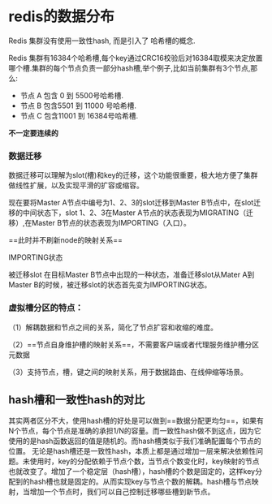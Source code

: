 # redis的数据分布

Redis 集群没有使用一致性hash, 而是引入了 哈希槽的概念.

Redis 集群有16384个哈希槽,每个key通过CRC16校验后对16384取模来决定放置哪个槽.集群的每个节点负责一部分hash槽,举个例子,比如当前集群有3个节点,那么:

- 节点 A 包含 0 到 5500号哈希槽.
- 节点 B 包含5501 到 11000 号哈希槽.
- 节点 C 包含11001 到 16384号哈希槽.

**不一定要连续的**

### 数据迁移

数据迁移可以理解为slot(槽)和key的迁移，这个功能很重要，极大地方便了集群做线性扩展，以及实现平滑的扩容或缩容。

现在要将Master A节点中编号为1、2、3的slot迁移到Master B节点中，在slot迁移的中间状态下，slot 1、2、3在Master A节点的状态表现为MIGRATING（迁移）,在Master B节点的状态表现为IMPORTING（入口）。

==此时并不刷新node的映射关系==

IMPORTING状态

被迁移slot 在目标Master B节点中出现的一种状态，准备迁移slot从Mater A到Master B的时候，被迁移slot的状态首先变为IMPORTING状态。

### 虚拟槽分区的特点：

（1）解耦数据和节点之间的关系，简化了节点扩容和收缩的难度。

（2）==节点自身维护槽的映射关系==，不需要客户端或者代理服务维护槽分区元数据

（3）支持节点，槽，键之间的映射关系，用于数据路由、在线伸缩等场景。

## hash槽和一致性hash的对比

其实两者区分不大，使用hash槽的好处是可以做到==数据分配更均匀==，如果有N个节点，每个节点是准确的承担1/N的容量。而一致性hash做不到这点，因为它使用的是hash函数返回的值是随机的。而hash槽类似于我们准确配置每个节点的位置。
无论是hash槽还是一致性hash，本质上都是通过增加一层来解决依赖性问题。未使用时，key的分配依赖于节点个数，当节点个数变化时，key映射的节点也就改变了。增加了一个稳定层（hash槽），hash槽的个数是固定的，这样key分配到的hash槽也就是固定的。从而实现key与节点个数的解耦。hash槽与节点映射，当增加一个节点时，我们可以自己控制迁移哪些槽到新节点。

